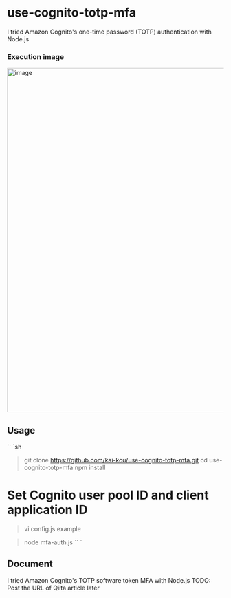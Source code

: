 # use-cognito-totp-mfa

I tried Amazon Cognito's one-time password (TOTP) authentication with Node.js

### Execution image
<img width = "800" alt = "image" src = "https://qiita-image-store.s3.amazonaws.com/0/48549/389c1658-df97-2ec4-7c33-c8240f6aac11.png">


## Usage

`` `sh
> git clone https://github.com/kai-kou/use-cognito-totp-mfa.git
> cd use-cognito-totp-mfa
> npm install

# Set Cognito user pool ID and client application ID
> vi config.js.example

> node mfa-auth.js
`` `

## Document

I tried Amazon Cognito's TOTP software token MFA with Node.js
TODO: Post the URL of Qiita article later